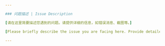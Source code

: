 ```yaml
---

### 问题描述 | Issue Description

[请在这里简要描述您遇到的问题。请提供详细的信息，如错误消息、截图等。]

[Please briefly describe the issue you are facing here. Provide detailed information such as error messages, screenshots, etc.]

---
```


